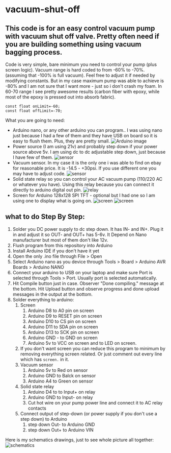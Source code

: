 # vacuum-shut-off

## This code is for an easy control vacuum pump with vacuum shut off valve. Pretty often need if you are building something using vacuum bagging process.

Code is very simple, bare minimum you need to control your pump (plus screen logic). Vacuum range is hard coded to from -60% to -70%. (assuming that -100% is full vacuum). Feel free to adjust it if needed by modifying constants. But in my case maximum pump was able to achieve is -80% and I am not sure that I want more - just so i don't crash my foam. In 60-70 range I see pretty awesome results (carbon fiber with epoxy, while most of the epoxy is pressed out into absorb fabric). 
```
const float onLimit=-60;
const float offLimit=-70;
```

What you are going to need:
- Arduino nano, or any other arduino you can program.. I was using nano just because I had a few of them and they have USB on board so it is easy to flush them. Plus, they are pretty small.
![Arduino image](/images/arduino.jpg)
- Power source (I am using 21v) and probably step down if your power source above 5v. I am using dc to dc adjustable step down, just because I have few of them.
![sensor](/images/stepdown.jpg)
- Vacuum sensor. In my case it is the only one i was able to find on ebay for reasonable price. It is -14.5 - +30psi. If you use different one you may have to adjust code.
![sensor](/images/sensor.jpg)
- Solid state relay so you can control your AC vacuum pump (110/220 AC or whatever you have). Using this relay because you can connect it directly to arduino digital out pin.
![relay](/images/relay.jpg)
- Screen for Arduino 128x128 SPI TFT - optional but I had one so I am using one to display what is going on.
![screen](/images/screen.jpg) ![screen](/images/screen1.jpg)

## what to do Step By Step:

1. Solder you DC power supply to dc step down. It has IN- and IN+. Plug it in and adjust it so OUT- and OUT+ has 5-6v. It Depend on Nano manufacturer but most of them don't like 12v.
1. Flush program from this repository into Arduino
  1. Install Arduino IDE if you don't have it yet
  1. Open the only .ino file through File > Open
  1. Select Arduino nano as you device through Tools > Board > Arduino AVR Boards > Arduino NANO
  1. Connect your arduino to USB on your laptop and make sure Port is selected through Tools > Port. Usually port is selected automatically.
  1. Hit Compile button just in case. Observer "Done compiling." message at the bottom. Hit Upload button and observe progress and done upload messages in the output at the bottom. 
1. Solder everything to arduino:
   1. Screen
      1. Arduino D8 to A0 pin on screen
      1. Arduino D9 to RESET pin on screen 
      1. Arduino D10 to CS pin on screen
      1. Arduino D11 to SDA pin on screen
      1. Arduino D13 to SCK pin on screen
      1. Arduino GND - to GND on screen
      1. Arduino 5v to VCC on screen and to LED on screen. 
   1. If you don't want screen you can reduce this program to minimum by removing everything screen related. Or just comment out every line which has `screen.` in it.
   1. Vacuum sensor
      1. Arduino 5v to Red on sensor
      1. Arduino GND to Balck on sensor
      1. Arduino A4 to Green on sensor
   1. Solid state relay
      1. Arduino D4 to to Input+ on relay
      1. Arduino GND to Input- on relay
      1. Cut hot wire on your pump power line and connect it to AC relay contacts
   1. Connect output of step-down (or power supply if you don't use a step down) to Arduino
      1. step down Out- to Arduino GND
      2. step down Out+ to Arduino VIN

Here is my schematics drawings, just to see whole picture all together:
![schematics](/images/schematics.jpg)
        
